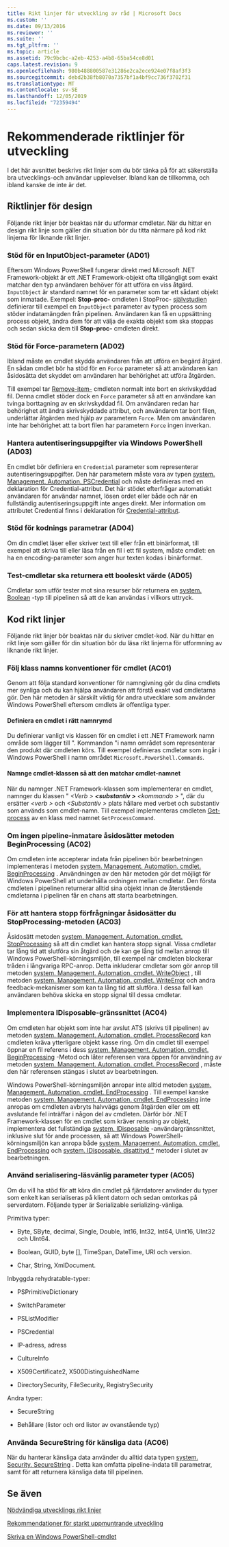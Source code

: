 ```yaml
---
title: Rikt linjer för utveckling av råd | Microsoft Docs
ms.custom: ''
ms.date: 09/13/2016
ms.reviewer: ''
ms.suite: ''
ms.tgt_pltfrm: ''
ms.topic: article
ms.assetid: 79c9bcbc-a2eb-4253-a4b8-65ba54ce8d01
caps.latest.revision: 9
ms.openlocfilehash: 980b488800587e31286e2ca2ece924e07f8af3f3
ms.sourcegitcommit: debd2b38fb8070a7357bf1a4bf9cc736f3702f31
ms.translationtype: MT
ms.contentlocale: sv-SE
ms.lasthandoff: 12/05/2019
ms.locfileid: "72359494"
---
```

# <a name="advisory-development-guidelines"></a>Rekommenderade riktlinjer för utveckling

I det här avsnittet beskrivs rikt linjer som du bör tänka på för att säkerställa bra utvecklings-och användar upplevelser. Ibland kan de tillkomma, och ibland kanske de inte är det.

## <a name="design-guidelines"></a>Riktlinjer för design

Följande rikt linjer bör beaktas när du utformar cmdletar. När du hittar en design rikt linje som gäller din situation bör du titta närmare på kod rikt linjerna för liknande rikt linjer.

### <a name="support-an-inputobject-parameter-ad01"></a>Stöd för en InputObject-parameter (AD01)

Eftersom Windows PowerShell fungerar direkt med Microsoft .NET Framework-objekt är ett .NET Framework-objekt ofta tillgängligt som exakt matchar den typ användaren behöver för att utföra en viss åtgärd. `InputObject` är standard namnet för en parameter som tar ett sådant objekt som inmatade. Exempel: **Stop-proc-** cmdleten i StopProc- [självstudien](./stopproc-tutorial.md) definierar till exempel en `InputObject` parameter av typen process som stöder indatamängden från pipelinen. Användaren kan få en uppsättning process objekt, ändra dem för att välja de exakta objekt som ska stoppas och sedan skicka dem till **Stop-proc-** cmdleten direkt.

### <a name="support-the-force-parameter-ad02"></a>Stöd för Force-parametern (AD02)

Ibland måste en cmdlet skydda användaren från att utföra en begärd åtgärd. En sådan cmdlet bör ha stöd för en `Force` parameter så att användaren kan åsidosätta det skyddet om användaren har behörighet att utföra åtgärden.

Till exempel tar [Remove-item-](/powershell/module/microsoft.powershell.management/remove-item) cmdleten normalt inte bort en skrivskyddad fil. Denna cmdlet stöder dock en `Force` parameter så att en användare kan tvinga borttagning av en skrivskyddad fil. Om användaren redan har behörighet att ändra skrivskyddade attribut, och användaren tar bort filen, underlättar åtgärden med hjälp av parametern `Force`. Men om användaren inte har behörighet att ta bort filen har parametern `Force` ingen inverkan.

### <a name="handle-credentials-through-windows-powershell-ad03"></a>Hantera autentiseringsuppgifter via Windows PowerShell (AD03)

En cmdlet bör definiera en `Credential` parameter som representerar autentiseringsuppgifter. Den här parametern måste vara av typen [system. Management. Automation. PSCredential](/dotnet/api/System.Management.Automation.PSCredential) och måste definieras med en deklaration för Credential-attribut. Det här stödet efterfrågar automatiskt användaren för användar namnet, lösen ordet eller både och när en fullständig autentiseringsuppgift inte anges direkt. Mer information om attributet Credential finns i deklaration för [Credential-attribut](./credential-attribute-declaration.md).

### <a name="support-encoding-parameters-ad04"></a>Stöd för kodnings parametrar (AD04)

Om din cmdlet läser eller skriver text till eller från ett binärformat, till exempel att skriva till eller läsa från en fil i ett fil system, måste cmdlet: en ha en encoding-parameter som anger hur texten kodas i binärformat.

### <a name="test-cmdlets-should-return-a-boolean-ad05"></a>Test-cmdletar ska returnera ett booleskt värde (AD05)

Cmdletar som utför tester mot sina resurser bör returnera en [system. Boolean](/dotnet/api/System.Boolean) -typ till pipelinen så att de kan användas i villkors uttryck.

## <a name="code-guidelines"></a>Kod rikt linjer

Följande rikt linjer bör beaktas när du skriver cmdlet-kod. När du hittar en rikt linje som gäller för din situation bör du läsa rikt linjerna för utformning av liknande rikt linjer.

### <a name="follow-cmdlet-class-naming-conventions-ac01"></a>Följ klass namns konventioner för cmdlet (AC01)

Genom att följa standard konventioner för namngivning gör du dina cmdlets mer synliga och du kan hjälpa användaren att förstå exakt vad cmdletarna gör. Den här metoden är särskilt viktig för andra utvecklare som använder Windows PowerShell eftersom cmdlets är offentliga typer.

#### <a name="define-a-cmdlet-in-the-correct-namespace"></a>Definiera en cmdlet i rätt namnrymd

Du definierar vanligt vis klassen för en cmdlet i ett .NET Framework namn område som lägger till ". Kommandon "i namn området som representerar den produkt där cmdleten körs. Till exempel definieras cmdletar som ingår i Windows PowerShell i namn området `Microsoft.PowerShell.Commands`.

#### <a name="name-the-cmdlet-class-to-match-the-cmdlet-name"></a>Namnge cmdlet-klassen så att den matchar cmdlet-namnet

När du namnger .NET Framework-klassen som implementerar en cmdlet, namnger du klassen " *\<Verb > **\<substantiv >** \<kommando >* ", där du ersätter *\<verb >* och *\<Substantiv >* plats hållare med verbet och substantiv som används som cmdlet-namn. Till exempel implementeras cmdleten [Get-process](/powershell/module/Microsoft.PowerShell.Management/Get-Process) av en klass med namnet `GetProcessCommand`.

### <a name="if-no-pipeline-input-override-the-beginprocessing-method-ac02"></a>Om ingen pipeline-inmatare åsidosätter metoden BeginProcessing (AC02)

Om cmdleten inte accepterar indata från pipelinen bör bearbetningen implementeras i metoden [system. Management. Automation. cmdlet. BeginProcessing](/dotnet/api/System.Management.Automation.Cmdlet.BeginProcessing) . Användningen av den här metoden gör det möjligt för Windows PowerShell att underhålla ordningen mellan cmdletar. Den första cmdleten i pipelinen returnerar alltid sina objekt innan de återstående cmdletarna i pipelinen får en chans att starta bearbetningen.

### <a name="to-handle-stop-requests-override-the-stopprocessing-method-ac03"></a>För att hantera stopp förfrågningar åsidosätter du StopProcessing-metoden (AC03)

Åsidosätt metoden [system. Management. Automation. cmdlet. StopProcessing](/dotnet/api/System.Management.Automation.Cmdlet.StopProcessing) så att din cmdlet kan hantera stopp signal. Vissa cmdletar tar lång tid att slutföra sin åtgärd och de kan ge lång tid mellan anrop till Windows PowerShell-körningsmiljön, till exempel när cmdleten blockerar tråden i långvariga RPC-anrop. Detta inkluderar cmdletar som gör anrop till metoden [system. Management. Automation. cmdlet. WriteObject](/dotnet/api/System.Management.Automation.Cmdlet.WriteObject) , till metoden [system. Management. Automation. cmdlet. WriteError](/dotnet/api/System.Management.Automation.Cmdlet.WriteError) och andra feedback-mekanismer som kan ta lång tid att slutföra. I dessa fall kan användaren behöva skicka en stopp signal till dessa cmdletar.

### <a name="implement-the-idisposable-interface-ac04"></a>Implementera IDisposable-gränssnittet (AC04)

Om cmdleten har objekt som inte har avslut ATS (skrivs till pipelinen) av metoden [system. Management. Automation. cmdlet. ProcessRecord](/dotnet/api/System.Management.Automation.Cmdlet.ProcessRecord) kan cmdleten kräva ytterligare objekt kasse ring. Om din cmdlet till exempel öppnar en fil referens i dess [system. Management. Automation. cmdlet. BeginProcessing](/dotnet/api/System.Management.Automation.Cmdlet.BeginProcessing) -Metod och låter referensen vara öppen för användning av metoden [system. Management. Automation. cmdlet. ProcessRecord](/dotnet/api/System.Management.Automation.Cmdlet.ProcessRecord) , måste den här referensen stängas i slutet av bearbetningen.

Windows PowerShell-körningsmiljön anropar inte alltid metoden [system. Management. Automation. cmdlet. EndProcessing](/dotnet/api/System.Management.Automation.Cmdlet.EndProcessing) . Till exempel kanske metoden [system. Management. Automation. cmdlet. EndProcessing](/dotnet/api/System.Management.Automation.Cmdlet.EndProcessing) inte anropas om cmdleten avbryts halvvägs genom åtgärden eller om ett avslutande fel inträffar i någon del av cmdleten. Därför bör .NET Framework-klassen för en cmdlet som kräver rensning av objekt, implementera det fullständiga [system. IDisposable](/dotnet/api/System.IDisposable) -användargränssnittet, inklusive slut för ande processen, så att Windows PowerShell-körningsmiljön kan anropa både [system. Management. Automation. cmdlet. EndProcessing](/dotnet/api/System.Management.Automation.Cmdlet.EndProcessing) och [system. IDisposable. disattityd *](/dotnet/api/System.IDisposable.Dispose) metoder i slutet av bearbetningen.

### <a name="use-serialization-friendly-parameter-types-ac05"></a>Använd serialisering-läsvänlig parameter typer (AC05)

Om du vill ha stöd för att köra din cmdlet på fjärrdatorer använder du typer som enkelt kan serialiseras på klient datorn och sedan omtorkas på serverdatorn. Följande typer är Serializable serializing-vänliga.

Primitiva typer:

- Byte, SByte, decimal, Single, Double, Int16, Int32, Int64, Uint16, UInt32 och UInt64.

- Boolean, GUID, byte [], TimeSpan, DateTime, URI och version.

- Char, String, XmlDocument.

Inbyggda rehydratable-typer:

- PSPrimitiveDictionary

- SwitchParameter

- PSListModifier

- PSCredential

- IP-adress, adress

- CultureInfo

- X509Certificate2, X500DistinguishedName

- DirectorySecurity, FileSecurity, RegistrySecurity

Andra typer:

- SecureString

- Behållare (listor och ord listor av ovanstående typ)

### <a name="use-securestring-for-sensitive-data-ac06"></a>Använda SecureString för känsliga data (AC06)

När du hanterar känsliga data använder du alltid data typen [system. Security. SecureString](/dotnet/api/System.Security.SecureString) . Detta kan omfatta pipeline-indata till parametrar, samt för att returnera känsliga data till pipelinen.

## <a name="see-also"></a>Se även

[Nödvändiga utvecklings rikt linjer](./required-development-guidelines.md)

[Rekommendationer för starkt uppmuntrande utveckling](./strongly-encouraged-development-guidelines.md)

[Skriva en Windows PowerShell-cmdlet](./writing-a-windows-powershell-cmdlet.md)
